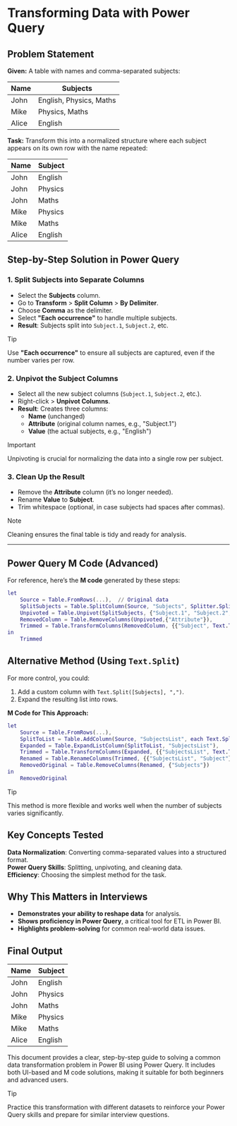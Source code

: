 # Transforming Data with Power Query  

## **Problem Statement**  

**Given:** A table with names and comma-separated subjects:  

| Name  | Subjects               |  
|-------|------------------------|  
| John  | English, Physics, Maths |  
| Mike  | Physics, Maths         |  
| Alice | English                |  

**Task:** Transform this into a normalized structure where each subject appears on its own row with the name repeated:  

| Name  | Subject  |  
|-------|----------|  
| John  | English  |  
| John  | Physics  |  
| John  | Maths    |  
| Mike  | Physics  |  
| Mike  | Maths    |  
| Alice | English  |  

## **Step-by-Step Solution in Power Query**  

### **1. Split Subjects into Separate Columns**  
- Select the **Subjects** column.  
- Go to **Transform** > **Split Column** > **By Delimiter**.  
- Choose **Comma** as the delimiter.  
- Select **"Each occurrence"** to handle multiple subjects.  
- **Result**: Subjects split into `Subject.1`, `Subject.2`, etc.  

> [!TIP]  
> Use **"Each occurrence"** to ensure all subjects are captured, even if the number varies per row.  

### **2. Unpivot the Subject Columns**  
- Select all the new subject columns (`Subject.1`, `Subject.2`, etc.).  
- Right-click > **Unpivot Columns**.  
- **Result**: Creates three columns:  
  - **Name** (unchanged)  
  - **Attribute** (original column names, e.g., "Subject.1")  
  - **Value** (the actual subjects, e.g., "English")  

> [!IMPORTANT]  
> Unpivoting is crucial for normalizing the data into a single row per subject.  

### **3. Clean Up the Result**  
- Remove the **Attribute** column (it’s no longer needed).  
- Rename **Value** to **Subject**.  
- Trim whitespace (optional, in case subjects had spaces after commas).  

> [!NOTE]  
> Cleaning ensures the final table is tidy and ready for analysis.  

---

## **Power Query M Code (Advanced)**  

For reference, here’s the **M code** generated by these steps:  

```m
let
    Source = Table.FromRows(...),  // Original data
    SplitSubjects = Table.SplitColumn(Source, "Subjects", Splitter.SplitTextByDelimiter(",", QuoteStyle.Csv), {"Subject.1", "Subject.2", "Subject.3"}),
    Unpivoted = Table.Unpivot(SplitSubjects, {"Subject.1", "Subject.2", "Subject.3"}, "Attribute", "Subject"),
    RemovedColumn = Table.RemoveColumns(Unpivoted,{"Attribute"}),
    Trimmed = Table.TransformColumns(RemovedColumn, {{"Subject", Text.Trim}})
in
    Trimmed
```  
## **Alternative Method (Using `Text.Split`)**  

For more control, you could:  
1. Add a custom column with `Text.Split([Subjects], ",")`.  
2. Expand the resulting list into rows.  

**M Code for This Approach:**  

```m
let
    Source = Table.FromRows(...),
    SplitToList = Table.AddColumn(Source, "SubjectsList", each Text.Split([Subjects], ",")),
    Expanded = Table.ExpandListColumn(SplitToList, "SubjectsList"),
    Trimmed = Table.TransformColumns(Expanded, {{"SubjectsList", Text.Trim}}),
    Renamed = Table.RenameColumns(Trimmed, {{"SubjectsList", "Subject"}}),
    RemovedOriginal = Table.RemoveColumns(Renamed, {"Subjects"})
in
    RemovedOriginal
```  

> [!TIP]  
> This method is more flexible and works well when the number of subjects varies significantly.  

## **Key Concepts Tested**  

**Data Normalization**: Converting comma-separated values into a structured format.  
**Power Query Skills**: Splitting, unpivoting, and cleaning data.  
**Efficiency**: Choosing the simplest method for the task.  

## **Why This Matters in Interviews**  

- **Demonstrates your ability to reshape data** for analysis.  
- **Shows proficiency in Power Query**, a critical tool for ETL in Power BI.  
- **Highlights problem-solving** for common real-world data issues.  

## **Final Output**  

| Name  | Subject  |  
|-------|----------|  
| John  | English  |  
| John  | Physics  |  
| John  | Maths    |  
| Mike  | Physics  |  
| Mike  | Maths    |  
| Alice | English  |  

This document provides a clear, step-by-step guide to solving a common data transformation problem in Power BI using Power Query. It includes both UI-based and M code solutions, making it suitable for both beginners and advanced users.  

> [!TIP]  
> Practice this transformation with different datasets to reinforce your Power Query skills and prepare for similar interview questions.  
